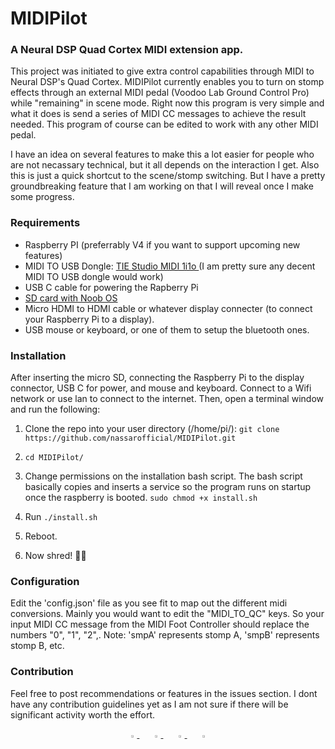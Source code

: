 # MIDIPilot
### A Neural DSP Quad Cortex MIDI extension app.

This project was initiated to give extra control capabilities through MIDI to Neural DSP's Quad Cortex. MIDIPilot currently enables you to turn on stomp effects through an external MIDI pedal (Voodoo Lab Ground Control Pro) while "remaining" in scene mode. Right now this program is very simple and what it does is send a series of MIDI CC messages to achieve the result needed. This program of course can be edited to work with any other MIDI pedal.

I have an idea on several features to make this a lot easier for people who are not necassary technical, but it all depends on the interaction I get. Also this is just a quick shortcut to the scene/stomp switching. But I have a pretty groundbreaking feature that I am working on that I will reveal once I make some progress.
### Requirements
* Raspberry PI (preferrably V4 if you want to support upcoming new features)
* MIDI TO USB Dongle: [TIE Studio MIDI 1i1o ](https://tie-products.com/en/produkt/midi-1i1o/) (I am pretty sure any decent MIDI TO USB dongle would work)
* USB C cable for powering the Rapberry Pi
* [SD card with Noob OS](https://www.amazon.com/Raspberry-Pi-32GB-Preloaded-NOOBS/dp/B01LXR6EOA)
* Micro HDMI to HDMI cable or whatever display connecter (to connect your Raspberry Pi to a display).
* USB mouse or keyboard, or one of them to setup the bluetooth ones.

### Installation
After inserting the micro SD, connecting the Raspberry Pi to the display connector, USB C for power, and mouse and keyboard. Connect to a Wifi network or use lan to connect to the internet. Then, open a terminal window and run the following:

1. Clone the repo into your user directory (/home/pi/):
`git clone https://github.com/nassarofficial/MIDIPilot.git`

1. `cd MIDIPilot/`
1. Change permissions on the installation bash script. The bash script basically copies and inserts a service so the program runs on startup once the raspberry is booted.
`sudo chmod +x install.sh`
1. Run `./install.sh`
1. Reboot.
2. Now shred! 🤘🤘

### Configuration

Edit the 'config.json' file as you see fit to map out the different midi conversions. Mainly you would want to edit the "MIDI_TO_QC" keys. So your input MIDI CC message from the MIDI Foot Controller should replace the numbers "0", "1", "2",. Note: 'smpA' represents stomp A, 'smpB' represents stomp B, etc.

### Contribution
Feel free to post recommendations or features in the issues section. I dont have any contribution guidelines yet as I am not sure if there will be significant activity worth the effort.

<div align="center">
    <a href="https://github.com/nassarofficial">
        <img src="https://github.com/ultralytics/yolov5/releases/download/v1.0/logo-social-github.png" width="3%"/>
    </a>
    <img width="3%" />
    <a href="https://www.linkedin.com/in/ahmed-nassar-1317a3a6/">
        <img src="https://github.com/ultralytics/yolov5/releases/download/v1.0/logo-social-linkedin.png" width="3%"/>
    </a>
    <img width="3%" />
    <a href="https://twitter.com/asnassar">
        <img src="https://github.com/ultralytics/yolov5/releases/download/v1.0/logo-social-twitter.png" width="3%"/>
    </a>
    <img width="3%" />
    <a href="https://www.instagram.com/nassarofficial/">
        <img src="https://github.com/ultralytics/yolov5/releases/download/v1.0/logo-social-instagram.png" width="3%"/>
    </a>
</div>
